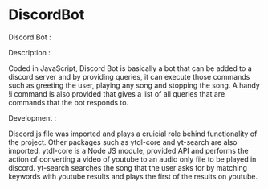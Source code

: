 # DiscordBot

Discord Bot :

Description : 

Coded in JavaScript, Discord Bot is basically a bot that can be added to a discord server and by providing queries, it can execute those commands such as greeting the user, playing any song and stopping the song. A handy !i command is also provided that gives a list of all queries that are commands that the bot responds to.

Development : 

Discord.js file was imported and plays a cruicial role behind functionality of the project. Other packages such as ytdl-core and yt-search are also imported. ytdl-core is a Node JS module, provided API and performs the action of converting a video of youtube to an audio only file to be played in discord. yt-search searches the song that the user asks for by matching keywords with youtube results and plays the first of the results on youtube.
